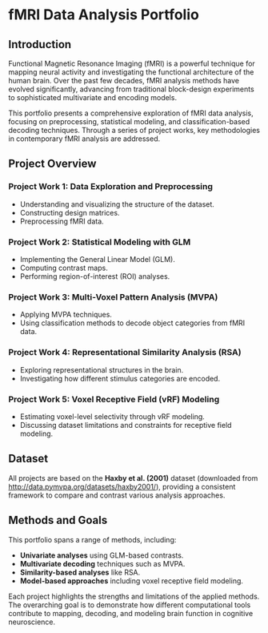 # fMRI Data Analysis Portfolio

## Introduction

Functional Magnetic Resonance Imaging (fMRI) is a powerful technique for mapping neural activity and investigating the functional architecture of the human brain. Over the past few decades, fMRI analysis methods have evolved significantly, advancing from traditional block-design experiments to sophisticated multivariate and encoding models.

This portfolio presents a comprehensive exploration of fMRI data analysis, focusing on preprocessing, statistical modeling, and classification-based decoding techniques. Through a series of project works, key methodologies in contemporary fMRI analysis are addressed.

## Project Overview

### **Project Work 1: Data Exploration and Preprocessing**
- Understanding and visualizing the structure of the dataset.
- Constructing design matrices.
- Preprocessing fMRI data.

### **Project Work 2: Statistical Modeling with GLM**
- Implementing the General Linear Model (GLM).
- Computing contrast maps.
- Performing region-of-interest (ROI) analyses.

### **Project Work 3: Multi-Voxel Pattern Analysis (MVPA)**
- Applying MVPA techniques.
- Using classification methods to decode object categories from fMRI data.

### **Project Work 4: Representational Similarity Analysis (RSA)**
- Exploring representational structures in the brain.
- Investigating how different stimulus categories are encoded.

### **Project Work 5: Voxel Receptive Field (vRF) Modeling**
- Estimating voxel-level selectivity through vRF modeling.
- Discussing dataset limitations and constraints for receptive field modeling.

## Dataset

All projects are based on the **Haxby et al. (2001)** dataset (downloaded from http://data.pymvpa.org/datasets/haxby2001/), providing a consistent framework to compare and contrast various analysis approaches.

## Methods and Goals

This portfolio spans a range of methods, including:
- **Univariate analyses** using GLM-based contrasts.
- **Multivariate decoding** techniques such as MVPA.
- **Similarity-based analyses** like RSA.
- **Model-based approaches** including voxel receptive field modeling.

Each project highlights the strengths and limitations of the applied methods. The overarching goal is to demonstrate how different computational tools contribute to mapping, decoding, and modeling brain function in cognitive neuroscience.
